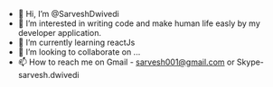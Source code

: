 - 👋 Hi, I’m @SarveshDwivedi
- 👀 I’m interested in writing code and make human life easly by my developer application.
- 🌱 I’m currently learning reactJs
- 💞️ I’m looking to collaborate on ...
- 📫 How to reach me on Gmail - sarvesh001@gmail.com or Skype- sarvesh.dwivedi

<!---
SarveshDwivedi/SarveshDwivedi is a ✨ special ✨ repository because its `README.md` (this file) appears on your GitHub profile.
You can click the Preview link to take a look at your changes.
--->
